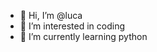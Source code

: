 - 👋 Hi, I’m @luca
- 👀 I’m interested in coding
- 🌱 I’m currently learning python

<!---
lucabmn/lucabmn is a ✨ special ✨ repository because its `README.md` (this file) appears on your GitHub profile.
You can click the Preview link to take a look at your changes.
--->
